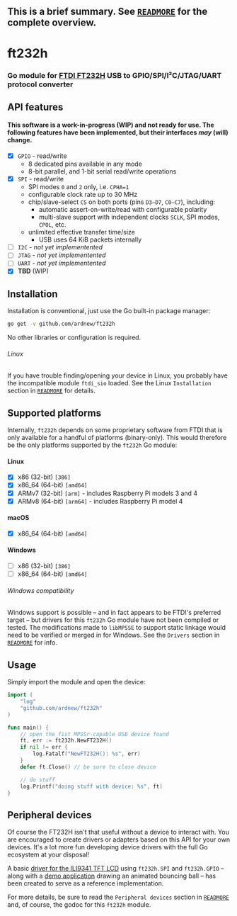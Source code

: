 ## **This is a brief summary. See [`READMORE`](READMORE.md) for the complete overview.**

# ft232h 
### Go module for [FTDI FT232H](https://www.ftdichip.com/Products/ICs/FT232H.htm) USB to GPIO/SPI/I²C/JTAG/UART protocol converter

## API features
#### This software is a work-in-progress (WIP) and not ready for use. The following features have been implemented, but their interfaces _may_ (will) change.
- [x] `GPIO` - read/write
   - 8 dedicated pins available in any mode
   - 8-bit parallel, and 1-bit serial read/write operations
- [x] `SPI` - read/write
   - SPI modes `0` and `2` only, i.e. `CPHA=1`
   - configurable clock rate up to 30 MHz
   - chip/slave-select `CS` on both ports (pins `D3—D7`, `C0—C7`), including:
     - automatic assert-on-write/read with configurable polarity
     - multi-slave support with independent clocks `SCLK`, SPI modes, `CPOL`, etc.
   - unlimited effective transfer time/size
     - USB uses 64 KiB packets internally
- [ ] `I2C` - _not yet implementented_
- [ ] `JTAG` - _not yet implementented_
- [ ] `UART` - _not yet implementented_
- [x] **TBD** (WIP)

## Installation
Installation is conventional, just use the Go built-in package manager:
```sh
go get -v github.com/ardnew/ft232h
```
No other libraries or configuration is required.

###### Linux
If you have trouble finding/opening your device in Linux, you probably have the incompatible module `ftdi_sio` loaded. See the Linux `Installation` section in [`READMORE`](READMORE.md) for details.

## Supported platforms
Internally, `ft232h` depends on some proprietary software from FTDI that is only available for a handful of platforms (binary-only). This would therefore be the only platforms supported by the `ft232h` Go module:
#### Linux
- [x] x86 (32-bit) `[386]`
- [x] x86_64 (64-bit) `[amd64]`
- [x] ARMv7 (32-bit) `[arm]` - includes Raspberry Pi models 3 and 4
- [x] ARMv8 (64-bit) `[arm64]` - includes Raspberry Pi model 4
#### macOS
- [x] x86_64 (64-bit) `[amd64]`
#### Windows
- [ ] x86 (32-bit) `[386]`
- [ ] x86_64 (64-bit) `[amd64]`
###### Windows compatibility
Windows support is possible – and in fact appears to be FTDI's preferred target – but drivers for this `ft232h` Go module have not been compiled or tested. The modifications made to `libMPSSE` to support static linkage would need to be verified or merged in for Windows. See the `Drivers` section in [`READMORE`](READMORE.md) for info.

## Usage
Simply import the module and open the device:
```go
import (
	"log"
	"github.com/ardnew/ft232h"
)

func main() {
	// open the fist MPSSr-capable USB device found
	ft, err := ft232h.NewFT232H()
	if nil != err {
		log.Fatalf("NewFT232H(): %s", err)
	}
	defer ft.Close() // be sure to close device

	// do stuff
	log.Printf("doing stuff with device: %s", ft)
}
```

## Peripheral devices
Of course the FT232H isn't that useful without a device to interact with. You are encouraged to create drivers or adapters based on this API for your own devices. It's a lot more fun developing device drivers with the full Go ecosystem at your disposal!

A basic [driver for the ILI9341 TFT LCD](drv/ili9341) using `ft232h.SPI` and `ft232h.GPIO` – along with a [demo application](examples/spi/ili9341/boing) drawing an animated bouncing ball – has been created to serve as a reference implementation.

For more details, be sure to read the `Peripheral devices` section  in [`READMORE`](READMORE.md) and, of course, the godoc for this `ft232h` module.
